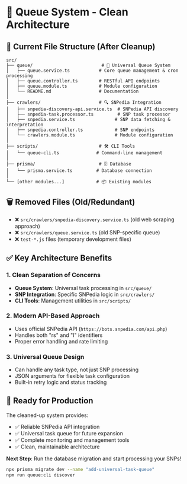 # 🧬 Queue System - Clean Architecture

## 📁 **Current File Structure** (After Cleanup)

```
src/
├── queue/                          # 🚀 Universal Queue System
│   ├── queue.service.ts           # Core queue management & cron processing
│   ├── queue.controller.ts        # RESTful API endpoints
│   ├── queue.module.ts            # Module configuration
│   └── README.md                  # Documentation
│
├── crawlers/                      # 🔍 SNPedia Integration  
│   ├── snpedia-discovery-api.service.ts  # SNPedia API discovery
│   ├── snpedia-task.processor.ts         # SNP task processor
│   ├── snpedia.service.ts               # SNP data fetching & interpretation
│   ├── snpedia.controller.ts            # SNP endpoints
│   └── crawlers.module.ts               # Module configuration
│
├── scripts/                       # 🛠️ CLI Tools
│   └── queue-cli.ts              # Command-line management
│
├── prisma/                        # 🗄️ Database
│   └── prisma.service.ts         # Database connection
│
└── [other modules...]            # 📦 Existing modules
```

## 🗑️ **Removed Files** (Old/Redundant)

- ❌ `src/crawlers/snpedia-discovery.service.ts` (old web scraping approach)
- ❌ `src/crawlers/queue.service.ts` (old SNP-specific queue)
- ❌ `test-*.js` files (temporary development files)

## ✅ **Key Architecture Benefits**

### **1. Clean Separation of Concerns**
- **Queue System**: Universal task processing in `src/queue/`
- **SNP Integration**: Specific SNPedia logic in `src/crawlers/`
- **CLI Tools**: Management utilities in `src/scripts/`

### **2. Modern API-Based Approach**
- Uses official SNPedia API (`https://bots.snpedia.com/api.php`)
- Handles both "rs" and "I" identifiers
- Proper error handling and rate limiting

### **3. Universal Queue Design**
- Can handle any task type, not just SNP processing
- JSON arguments for flexible task configuration
- Built-in retry logic and status tracking

## 🎯 **Ready for Production**

The cleaned-up system provides:
- ✅ Reliable SNPedia API integration
- ✅ Universal task queue for future expansion
- ✅ Complete monitoring and management tools
- ✅ Clean, maintainable architecture

**Next Step**: Run the database migration and start processing your SNPs!

```bash
npx prisma migrate dev --name "add-universal-task-queue"
npm run queue:cli discover
```
